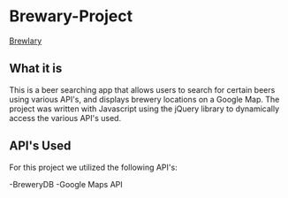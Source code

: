 # Brewary-Project

[BrewIary](https://stahlwalker.github.io/Brewary-Project/)

## What it is

This is a beer searching app that allows users to search for certain beers using various API's, and displays brewery locations on a Google Map. The project was written with Javascript using the jQuery library to dynamically access the various API's used. 

## API's Used

For this project we utilized the following API's:

  -BreweryDB
  -Google Maps API
  
